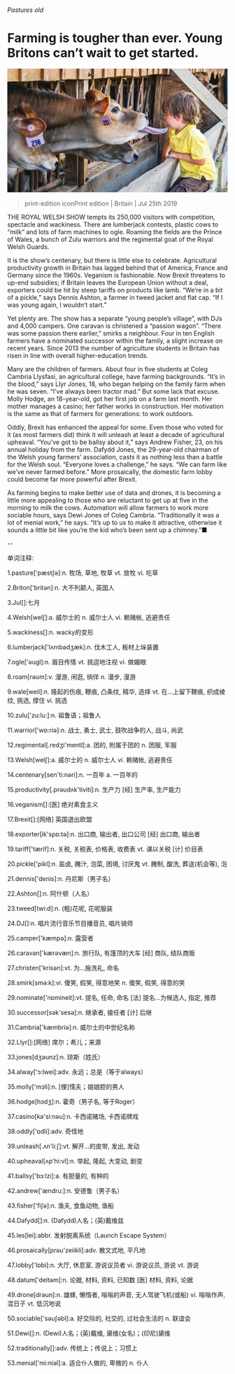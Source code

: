 ###### Pastures old

# Farming is tougher than ever. Young Britons can’t wait to get started. 

![image](images/20190727_BRP507.jpg) 

> print-edition iconPrint edition | Britain | Jul 25th 2019 

THE ROYAL WELSH SHOW tempts its 250,000 visitors with competition, spectacle and wackiness. There are lumberjack contests, plastic cows to “milk” and lots of farm machines to ogle. Roaming the fields are the Prince of Wales, a bunch of Zulu warriors and the regimental goat of the Royal Welsh Guards. 

It is the show’s centenary, but there is little else to celebrate. Agricultural productivity growth in Britain has lagged behind that of America, France and Germany since the 1960s. Veganism is fashionable. Now Brexit threatens to up-end subsidies; if Britain leaves the European Union without a deal, exporters could be hit by steep tariffs on products like lamb. “We’re in a bit of a pickle,” says Dennis Ashton, a farmer in tweed jacket and flat cap. “If I was young again, I wouldn’t start.” 

Yet plenty are. The show has a separate “young people’s village”, with DJs and 4,000 campers. One caravan is christened a “passion wagon”. “There was some passion there earlier,” smirks a neighbour. Four in ten English farmers have a nominated successor within the family, a slight increase on recent years. Since 2013 the number of agriculture students in Britain has risen in line with overall higher-education trends. 

Many are the children of farmers. About four in five students at Coleg Cambria Llysfasi, an agricultural college, have farming backgrounds. “It’s in the blood,” says Llyr Jones, 18, who began helping on the family farm when he was seven. “I’ve always been tractor mad.” But some lack that excuse. Molly Hodge, an 18-year-old, got her first job on a farm last month. Her mother manages a casino; her father works in construction. Her motivation is the same as that of farmers for generations: to work outdoors. 

Oddly, Brexit has enhanced the appeal for some. Even those who voted for it (as most farmers did) think it will unleash at least a decade of agricultural upheaval. “You’ve got to be ballsy about it,” says Andrew Fisher, 23, on his annual holiday from the farm. Dafydd Jones, the 29-year-old chairman of the Welsh young farmers’ association, casts it as nothing less than a battle for the Welsh soul. “Everyone loves a challenge,” he says. “We can farm like we’ve never farmed before.” More prosaically, the domestic farm lobby could become far more powerful after Brexit. 

As farming begins to make better use of data and drones, it is becoming a little more appealing to those who are reluctant to get up at five in the morning to milk the cows. Automation will allow farmers to work more sociable hours, says Dewi Jones of Coleg Cambria. “Traditionally it was a lot of menial work,” he says. “It’s up to us to make it attractive, otherwise it sounds a little bit like you’re the kid who’s been sent up a chimney.”■ 

-- 

 单词注释:

1.pasture['pæstʃә]:n. 牧场, 草地, 牧草 vt. 放牧 vi. 吃草 

2.Briton['britәn]:n. 大不列颠人, 英国人 

3.Jul[]:七月 

4.Welsh[welʃ]:a. 威尔士的 n. 威尔士人 vi. 赖赌帐, 逃避责任 

5.wackiness[]:n. wacky的变形 

6.lumberjack['lʌmbәdʒæk]:n. 伐木工人, 板材上垛装置 

7.ogle['әugl]:n. 眉目传情 vt. 挑逗地注视 vi. 做媚眼 

8.roam[rәum]:v. 漫游, 闲逛, 徜徉 n. 漫步, 漫游 

9.wale[weil]:n. 隆起的伤痕, 鞭痕, 凸条纹, 精华, 选择 vt. 在...上留下鞭痕, 织成棱纹, 挑选, 撑住 vi. 挑选 

10.zulu['zu:lu:]:n. 祖鲁语；祖鲁人 

11.warrior['wɒ:riә]:n. 战士, 勇士, 武士, 鼓吹战争的人, 战斗, 尚武 

12.regimental[.redʒi'mentl]:a. 团的, 附属于团的 n. 团服, 军服 

13.Welsh[welʃ]:a. 威尔士的 n. 威尔士人 vi. 赖赌帐, 逃避责任 

14.centenary[sen'ti:nәri]:n. 一百年 a. 一百年的 

15.productivity[.prәudʌk'tiviti]:n. 生产力 [经] 生产率, 生产能力 

16.veganism[]:[医] 绝对素食主义 

17.Brexit[]:[网络] 英国退出欧盟 

18.exporter[ik'spɒ:tә]:n. 出口商, 输出者, 出口公司 [经] 出口商, 输出者 

19.tariff['tærif]:n. 关税, 关税表, 价格表, 收费表 vt. 课以关税 [计] 价目表 

20.pickle['pikl]:n. 盐卤, 腌汁, 泡菜, 困境, 讨厌鬼 vt. 腌制, 酸洗, 葬送(机会等), 泡 

21.dennis['denis]:n. 丹尼斯（男子名） 

22.Ashton[]:n. 阿什顿（人名） 

23.tweed[twi:d]:n. (粗)花呢, 花呢服装 

24.DJ[]:n. 唱片流行音乐节目播音员, 唱片骑师 

25.camper['kæmpә]:n. 露营者 

26.caravan['kærәvæn]:n. 旅行队, 有篷顶的大车 [经] 商队, 结队商贩 

27.christen['krisәn]:vt. 为...施洗礼, 命名 

28.smirk[smә:k]:vi. 傻笑, 假笑, 得意地笑 n. 傻笑, 假笑, 得意的笑 

29.nominate['nɒmineit]:vt. 提名, 任命, 命名 [法] 提名...为候选人, 指定, 推荐 

30.successor[sәk'sesә]:n. 继承者, 接任者 [计] 后继 

31.Cambria['kæmbriә]:n. 威尔士的中世纪名称 

32.Llyr[]:[网络] 席尔；希儿；来源 

33.jones[dʒәunz]:n. 琼斯（姓氏） 

34.alway['ɔ:lwei]:adv. 永远；总是（等于always） 

35.molly['mɔli]:n. [俚]懦夫；娘娘腔的男人 

36.hodge[hɔdʒ]:n. 霍奇（男子名, 等于Roger） 

37.casino[kә'si:nәu]:n. 卡西诺赌场, 卡西诺牌戏 

38.oddly['ɒdli]:adv. 奇怪地 

39.unleash[.ʌn'li:ʃ]:vt. 解开...的皮带, 发出, 发动 

40.upheaval[ʌp'hi:vl]:n. 举起, 隆起, 大变动, 剧变 

41.ballsy['bɔ:lzi]:a. 有胆量的, 有种的 

42.andrew['ændru:]:n. 安德鲁（男子名） 

43.fisher['fiʃә]:n. 渔夫, 食鱼动物, 渔船 

44.Dafydd[]:n. (Dafydd)人名；(英)戴维兹 

45.les[lei]:abbr. 发射脱离系统（Launch Escape System） 

46.prosaically[prәu'zeiikli]:adv. 散文式地, 平凡地 

47.lobby['lɒbi]:n. 大厅, 休息室, 游说议员者 vi. 游说议员, 游说 vt. 游说 

48.datum['deitәm]:n. 论据, 材料, 资料, 已知数 [医] 材料, 资料, 论据 

49.drone[drәun]:n. 雄蜂, 懒惰者, 嗡嗡的声音, 无人驾驶飞机(或船) vi. 嗡嗡作声, 混日子 vt. 低沉地说 

50.sociable['sәuʃәbl]:a. 好交际的, 社交的, 过社会生活的 n. 联谊会 

51.Dewi[]:n. (Dewi)人名；(英)戴维, 黛维(女名)；(印尼)黛维 

52.traditionally[]:adv. 传统上；传说上；习惯上 

53.menial['mi:niәl]:a. 适合仆人做的, 卑微的 n. 仆人 

